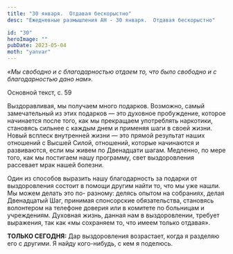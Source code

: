 ```yaml
---
title: "30 января.  Отдавая бескорыстно"
desc: "Ежедневные размышления АН - 30 января.  Отдавая бескорыстно"

id: "30"
heroImage: ""
pubDate: 2023-05-04
moth: "yanvar"
---
```


_«Мы свободно и с благодарностью отдаем то, что было свободно и с
благодарностью дано нам»._

Основной текст, с. 59

Выздоравливая, мы получаем много подарков. Возможно, самый замечательный из
этих подарков — это духовное пробуждение, которое начинается после того, как
мы прекращаем употреблять наркотики, становясь сильнее с каждым днем и
применяя шаги в своей жизни. Новый всплеск внутренней жизни — это прямой
результат наших отношений с Высшей Силой, отношений, которые начинаются и
развиваются, если мы живем по Двенадцати шагам. Медленно, по мере того, как мы
постигаем нашу программу, свет выздоровления рассевает мрак нашей болезни.

Один из способов выразить нашу благодарность за подарки от выздоровления
состоит в помощи другим найти то, что мы уже нашли. Мы можем делать это по-
разному: делясь опытом на собраниях, делая Двенадцатый Шаг, принимая
спонсорские обязательства, становясь волонтером на телефоне доверия или в
комитете по больницам и учреждениям. Духовная жизнь, данная нам в
выздоровлении, требует выражения, так как «мы сохраняем то, что имеем только
отдавая».

**ТОЛЬКО СЕГОДНЯ:** Дар выздоровления возрастает, когда я разделяю его с
другими. Я найду кого-нибудь, с кем я поделюсь.
